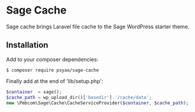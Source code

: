 # Sage Cache

Sage cache brings Laravel file cache to the Sage WordPress starter theme.

## Installation

Add to your composer dependencies:

```shell
$ composer require psyao/sage-cache
```

Finally add at the end of 'lib/setup.php':

```php
$container  = sage();
$cache_path = wp_upload_dir()['basedir'].'/cache/data';
new \Pmbcom\Sage\Cache\CacheServiceProvider($container, $cache_path);
```
